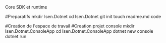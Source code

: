 Core SDK et runtime

#Preparatifs
mkdir Isen.Dotnet
cd Isen.Dotnet
git init
touch readme.md
code

#Creation de l'espace de travail
#Creation projet console
mkdir Isen.Dotnet.ConsoleApp
cd Isen.Dotnet.ConsoleApp
dotnet new console
dotnet run
